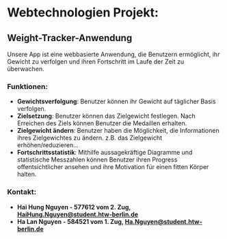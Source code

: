 # Webtechnologien Projekt: 
## Weight-Tracker-Anwendung
Unsere App ist eine webbasierte Anwendung, die Benutzern ermöglicht, ihr Gewicht zu verfolgen und
ihren Fortschritt im Laufe der Zeit zu überwachen.

### Funktionen:
- **Gewichtsverfolgung**: Benutzer können ihr Gewicht auf täglicher Basis verfolgen.
- **Zielsetzung**: Benutzer können das Zielgewicht festlegen. Nach Erreichen des Ziels können Benutzer die Medaillen erhalten. 
- **Zielgewicht ändern**: Benutzer haben die Möglichkeit, die Informationen ihres Zielgewichtes zu ändern. 
z.B. das Zielgewicht erhöhen/reduzieren...
- **Fortschrittsstatistik**: Mithilfe aussagekräftige Diagramme und statistische Messzahlen können Benutzer
ihren Progress offentsichtlicher ansehen und ihre Motivation für einen fitten Körper halten.


### Kontakt:
- **Hai Hung Nguyen - 577612 vom 2. Zug, HaiHung.Nguyen@student.htw-berlin.de**
- **Ha Lan Nguyen - 584521 vom 1. Zug, Ha.Nguyen@student.htw-berlin.de**